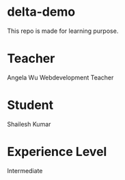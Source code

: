 # delta-demo
This repo is made for learning purpose.
# Teacher
Angela Wu Webdevelopment Teacher
# Student
Shailesh Kumar
# Experience Level
Intermediate